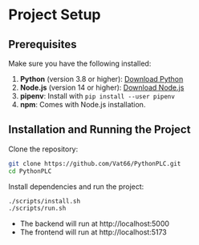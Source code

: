 # Project Setup

## Prerequisites

Make sure you have the following installed:

1. **Python** (version 3.8 or higher): [Download Python](https://www.python.org/downloads/)
2. **Node.js** (version 14 or higher): [Download Node.js](https://nodejs.org/)
3. **pipenv**: Install with `pip install --user pipenv`
4. **npm**: Comes with Node.js installation.

## Installation and Running the Project

Clone the repository:

```bash
git clone https://github.com/Vat66/PythonPLC.git
cd PythonPLC
```

Install dependencies and run the project:

```bash
./scripts/install.sh
./scripts/run.sh
```

- The backend will run at http://localhost:5000
- The frontend will run at http://localhost:5173
